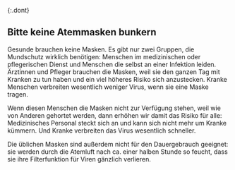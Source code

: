 {:.dont}
## Bitte keine Atemmasken bunkern

Gesunde brauchen keine Masken. Es gibt nur zwei Gruppen, die Mundschutz wirklich benötigen: Menschen im medizinischen oder pflegerischen Dienst und Menschen die selbst an einer Infektion leiden. Ärztinnen und Pfleger brauchen die Masken, weil sie den ganzen Tag mit Kranken zu tun haben und ein viel höheres Risiko sich anzustecken. Kranke Menschen verbreiten wesentlich weniger Virus, wenn sie eine Maske tragen. 

Wenn diesen Menschen die Masken nicht zur Verfügung stehen, weil wie von Anderen gehortet werden, dann erhöhen wir damit das Risiko für alle: Medizinisches Personal steckt sich an und kann sich nicht mehr um Kranke kümmern. Und Kranke verbreiten das Virus wesentlich schneller. 

Die üblichen Masken sind außerdem nicht für den Dauergebrauch geeignet: sie werden durch die Atemluft nach ca. einer halben Stunde so feucht, dass sie ihre Filterfunktion für Viren gänzlich verlieren.

